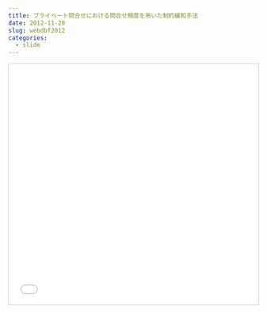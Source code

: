 ```yaml
---
title: プライベート問合せにおける問合せ頻度を用いた制約緩和手法
date: 2012-11-20
slug: webdbf2012
categories:
  - slide
---
```

<iframe src="//www.slideshare.net/slideshow/embed_code/key/44q9fswJik1xnm" width="595" height="485" frameborder="0" marginwidth="0" marginheight="0" scrolling="no" style="border:1px solid #CCC; border-width:1px; margin-bottom:5px; max-width: 100%;" allowfullscreen> </iframe>
